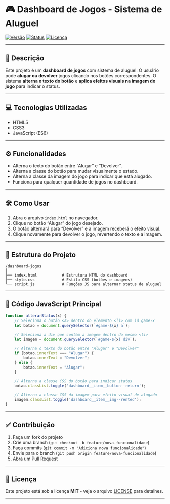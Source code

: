 # 🎮 Dashboard de Jogos - Sistema de Aluguel

[![Versão](https://img.shields.io/badge/version-1.0.0-blue)]()
[![Status](https://img.shields.io/badge/status-em%20desenvolvimento-orange)]()
[![Licença](https://img.shields.io/badge/licença-MIT-green)]()

---

## 📝 Descrição

Este projeto é um **dashboard de jogos** com sistema de aluguel.
O usuário pode **alugar ou devolver** jogos clicando nos botões correspondentes.
O sistema **alterna o texto do botão** e **aplica efeitos visuais na imagem do jogo** para indicar o status.

---

## 💻 Tecnologias Utilizadas

* HTML5
* CSS3
* JavaScript (ES6)

---

## ⚙️ Funcionalidades

* Alterna o texto do botão entre “Alugar” e “Devolver”.
* Alterna a classe do botão para mudar visualmente o estado.
* Alterna a classe da imagem do jogo para indicar que está alugado.
* Funciona para qualquer quantidade de jogos no dashboard.

---

## 🛠️ Como Usar

1. Abra o arquivo `index.html` no navegador.
2. Clique no botão “Alugar” do jogo desejado.
3. O botão alternará para “Devolver” e a imagem receberá o efeito visual.
4. Clique novamente para devolver o jogo, revertendo o texto e a imagem.

---

## 📌 Estrutura do Projeto

```
/dashboard-jogos
│
├── index.html           # Estrutura HTML do dashboard
├── style.css            # Estilo CSS (botões e imagens)
└── script.js            # Funções JS para alternar status de aluguel
```

---

## 🔧 Código JavaScript Principal

```javascript
function alterarStatus(x) {
    // Seleciona o botão <a> dentro do elemento <li> com id game-x
    let botao = document.querySelector(`#game-${x} a`);
    
    // Seleciona a div que contém a imagem dentro do mesmo <li>
    let imagem = document.querySelector(`#game-${x} div`);

    // Alterna o texto do botão entre "Alugar" e "Devolver"
    if (botao.innerText === "Alugar") {
        botao.innerText = "Devolver";
    } else {
        botao.innerText = "Alugar";
    }

    // Alterna a classe CSS do botão para indicar status
    botao.classList.toggle('dashboard__item__button--return');

    // Alterna a classe CSS da imagem para efeito visual de alugado
    imagem.classList.toggle('dashboard__item__img--rented');
}
```

---

## ✅ Contribuição

1. Faça um fork do projeto
2. Crie uma branch (`git checkout -b feature/nova-funcionalidade`)
3. Faça commits (`git commit -m "Adiciona nova funcionalidade"`)
4. Envie para o branch (`git push origin feature/nova-funcionalidade`)
5. Abra um Pull Request

---

## 📄 Licença

Este projeto está sob a licença **MIT** - veja o arquivo [LICENSE](LICENSE) para detalhes.

---

